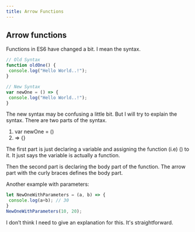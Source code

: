 ```yaml
---
title: Arrow Functions
---
```


## Arrow functions

Functions in ES6 have changed a bit. I mean the syntax.

```js
// Old Syntax
function oldOne() {
 console.log("Hello World..!");
}

// New Syntax
var newOne = () => {
 console.log("Hello World..!");
}
```

The new syntax may be confusing a little bit. But I will try to explain the syntax.
There are two parts of the syntax.

1. var newOne = ()
2. => {}

The first part is just declaring a variable and assigning the function (i.e) () to it. It just says the variable is actually a function.

Then the second part is declaring the body part of the function. The arrow part with the curly braces defines the body part.

Another example with parameters:

```js
let NewOneWithParameters = (a, b) => {
 console.log(a+b); // 30
}
NewOneWithParameters(10, 20);
```

I don’t think I need to give an explanation for this. It's straightforward.
